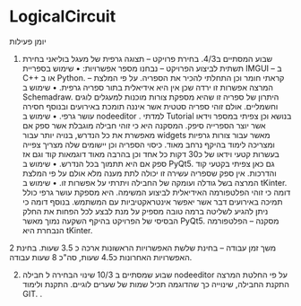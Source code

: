 # LogicalCircuit
יומן פעילות
1.	שבוע המסתיים ב4/3.
בחירת פרויקט – תצוגה גרפית של מעגל בוליאני
בחירת תשתית לביצוע הפרויקט – נבחנו מספר אפשרויות:
•	שימוש בספריית IMGUI – ב C++ או ב Python. – קראתי חומר וכן התחלתי להכיר את הספריה. על פי המלצת המרצה אפשרות זו ירדה שכן אין היא אידיאלית בתור ספריה גרפית.
•	שימוש ב Schemadraw. היתרון של ספריה זו שהיא מספקת צורות מוכנות למעגלים לוגים וחשמליים. אולם זוהי ספריה סטטית אשר איננה תומכת באירועים ובנוסף חסירה עושר גרפי.
•	שימוש ב nodeeditor . למדתי Tutorial בנושא וכן צפיתי במספר וידאו אשר יוצר הספרייה סיפק. המסקנה היא כי זוהי חבילה מוגבלת אשר ספק אם מאפשרת את כל הנדרש, בנויה יותר עבור widgets  מאשר עבור צורות גרפיות ומצריכה לימוד בהיקף נרחב מאוד. כיסוי הספריה וכן יישומים שלה מצריך צפייה בעשרות קטעי וידאו של כ30 דקות כל אחד וכן בהרבה מאוד דוגמאות קוד וגם אז ספק אם היא תתמוך בכל הנדרש.
•	שימוש ב PyQt5. גם כאן צפיתי בקטעי קוד והדרכות. אין ספק שספריה עשירה זו יכולה לתת מענה מלא אולם על פי המלצת המרצה בשל גודלה ועומקה של החבילה ויתרתי על אפשרות זו.
•	שימוש ב tKinter. דומה כי זוהי הפלטפורמה האידיאלית לביצוע המשימה. היא מספקת עושר גרפי כולל תמיכה באירועים דבר אשר יאפשר אינטראקטיביות עם המשתמש. בנוסף דומה כי ניתן להגיע לשליטה ברמה טובה מספיק על מנת לבצע לכל הפחות את החלק הבסיסי של הפרויקט בהיקף השקעה נמוך מאשר PyQt5.
מסקנה – הפלטפורמה הנבחרת היא tKinter.

משך זמן עבודה – בחינת שלשת האפשרויות הראשונות ארכה כ 3.5 שעות. בחינת 2 האפשרויות האחרונות כ4.5 שעות, סה"כ 8 שעות עבודה.

2.	שבוע שמסתיים ב 10/3
שינוי הבחירה ל חבילה nodeeditor על פי החלטת המרצה
התקנת החבילה, שינוייה כך שהדוגמה תכיל שמות של שערים לוגיים.
התקנת ולימוד GIT.
.

